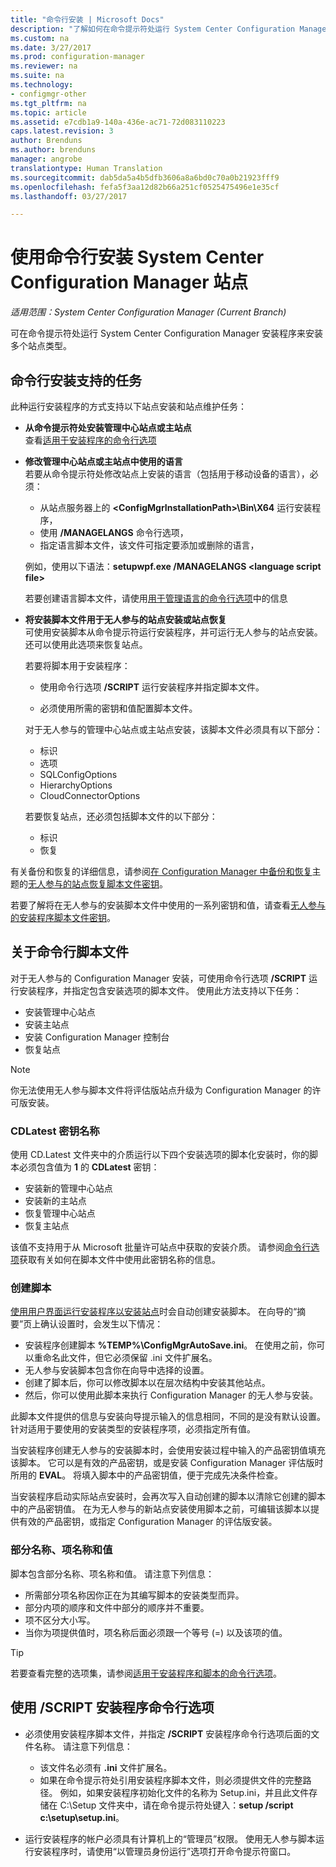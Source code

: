 ```yaml
---
title: "命令行安装 | Microsoft Docs"
description: "了解如何在命令提示符处运行 System Center Configuration Manager 安装程序来安装多个站点。"
ms.custom: na
ms.date: 3/27/2017
ms.prod: configuration-manager
ms.reviewer: na
ms.suite: na
ms.technology:
- configmgr-other
ms.tgt_pltfrm: na
ms.topic: article
ms.assetid: e7cdb1a9-140a-436e-ac71-72d083110223
caps.latest.revision: 3
author: Brenduns
ms.author: brenduns
manager: angrobe
translationtype: Human Translation
ms.sourcegitcommit: dab5da5a4b5dfb3606a8a6bd0c70a0b21923fff9
ms.openlocfilehash: fefa5f3aa12d82b66a251cf0525475496e1e35cf
ms.lasthandoff: 03/27/2017

---
```

# <a name="use-a-command-line-to-install-system-center-configuration-manager-sites"></a>使用命令行安装 System Center Configuration Manager 站点

*适用范围：System Center Configuration Manager (Current Branch)*

 可在命令提示符处运行 System Center Configuration Manager 安装程序来安装多个站点类型。

## <a name="supported-tasks-for-command-line-installations"></a>命令行安装支持的任务
 此种运行安装程序的方式支持以下站点安装和站点维护任务：

-   **从命令提示符处安装管理中心站点或主站点**  
  查看[适用于安装程序的命令行选项](../../../../core/servers/deploy/install/command-line-options-for-setup.md)

-  **修改管理中心站点或主站点中使用的语言**  
    若要从命令提示符处修改站点上安装的语言（包括用于移动设备的语言），必须：  

     -   从站点服务器上的 **&lt;ConfigMgrInstallationPath\>\Bin\X64** 运行安装程序，
     -   使用 **/MANAGELANGS** 命令行选项，
     -   指定语言脚本文件，该文件可指定要添加或删除的语言，  

    例如，使用以下语法：**setupwpf.exe /MANAGELANGS &lt;language script file\>**  

    若要创建语言脚本文件，请使用[用于管理语言的命令行选项](../../../../core/servers/deploy/install/command-line-options-for-setup.md#bkmk_Lang)中的信息  

-  **将安装脚本文件用于无人参与的站点安装或站点恢复**  
    可使用安装脚本从命令提示符运行安装程序，并可运行无人参与的站点安装。 还可以使用此选项来恢复站点。    

    若要将脚本用于安装程序：  

    -   使用命令行选项 **/SCRIPT** 运行安装程序并指定脚本文件。  

    -   必须使用所需的密钥和值配置脚本文件。  

    对于无人参与的管理中心站点或主站点安装，该脚本文件必须具有以下部分：  

    -   标识    
    -   选项    
    -   SQLConfigOptions    
      -   HierarchyOptions    
    -   CloudConnectorOptions   

    若要恢复站点，还必须包括脚本文件的以下部分：  

    -   标识  
    -   恢复

有关备份和恢复的详细信息，请参阅[在 Configuration Manager 中备份和恢复](../../../../protect/understand/backup-and-recovery.md)主题的[无人参与的站点恢复脚本文件密钥](../../../../protect/understand/backup-and-recovery.md#BKMK_UnattendedSiteRecoveryKeys)。  

若要了解将在无人参与的安装脚本文件中使用的一系列密钥和值，请查看[无人参与的安装程序脚本文件密钥](../../../../core/servers/deploy/install/command-line-options-for-setup.md#bkmk_Unattended)。  

## <a name="about-the-command-line-script-file"></a>关于命令行脚本文件  
 对于无人参与的 Configuration Manager 安装，可使用命令行选项 **/SCRIPT** 运行安装程序，并指定包含安装选项的脚本文件。 使用此方法支持以下任务：  

-   安装管理中心站点  
-   安装主站点  
-   安装 Configuration Manager 控制台  
-   恢复站点  

> [!NOTE]  
>  你无法使用无人参与脚本文件将评估版站点升级为 Configuration Manager 的许可版安装。  

### <a name="the-cdlatest-key-name"></a>CDLatest 密钥名称
使用 CD.Latest 文件夹中的介质运行以下四个安装选项的脚本化安装时，你的脚本必须包含值为 **1** 的 **CDLatest** 密钥：
- 安装新的管理中心站点
- 安装新的主站点
- 恢复管理中心站点
- 恢复主站点 

该值不支持用于从 Microsoft 批量许可站点中获取的安装介质。
请参阅[命令行选项](/sccm/core/servers/deploy/install/command-line-options-for-setup)获取有关如何在脚本文件中使用此密钥名称的信息。



### <a name="create-the-script"></a>创建脚本
[使用用户界面运行安装程序以安装站点](../../../../core/servers/deploy/install/use-the-setup-wizard-to-install-sites.md)时会自动创建安装脚本。  在向导的“摘要”页上确认设置时，会发生以下情况：  

-   安装程序创建脚本 **%TEMP%\ConfigMgrAutoSave.ini**。  在使用之前，你可以重命名此文件，但它必须保留 .ini 文件扩展名。  
-   无人参与安装脚本包含你在向导中选择的设置。  
-   创建了脚本后，你可以修改脚本以在层次结构中安装其他站点。  
-   然后，你可以使用此脚本来执行 Configuration Manager 的无人参与安装。  

此脚本文件提供的信息与安装向导提示输入的信息相同，不同的是没有默认设置。   
针对适用于要使用的安装类型的安装程序项，必须指定所有值。   

当安装程序创建无人参与的安装脚本时，会使用安装过程中输入的产品密钥值填充该脚本。 它可以是有效的产品密钥，或是安装 Configuration Manager 评估版时所用的 **EVAL**。 将填入脚本中的产品密钥值，便于完成先决条件检查。   

当安装程序启动实际站点安装时，会再次写入自动创建的脚本以清除它创建的脚本中的产品密钥值。 在为无人参与的新站点安装使用脚本之前，可编辑该脚本以提供有效的产品密钥，或指定 Configuration Manager 的评估版安装。  

### <a name="section-names-key-names-and-values"></a>部分名称、项名称和值
脚本包含部分名称、项名称和值。 请注意下列信息：
-   所需部分项名称因你正在为其编写脚本的安装类型而异。
-   部分内项的顺序和文件中部分的顺序并不重要。     
-   项不区分大小写。  
-   当你为项提供值时，项名称后面必须跟一个等号 (=) 以及该项的值。    

> [!TIP]  
>  若要查看完整的选项集，请参阅[适用于安装程序和脚本的命令行选项](../../../../core/servers/deploy/install/command-line-options-for-setup.md)。  

## <a name="use-the-script-setup-command-line-option"></a>使用 /SCRIPT 安装程序命令行选项

-   必须使用安装程序脚本文件，并指定 **/SCRIPT** 安装程序命令行选项后面的文件名称。 请注意下列信息：   
    -   该文件名必须有 **.ini** 文件扩展名。  
    -   如果在命令提示符处引用安装程序脚本文件，则必须提供文件的完整路径。 例如，如果安装程序初始化文件的名称为 Setup.ini，并且此文件存储在 C:\Setup 文件夹中，请在命令提示符处键入：**setup /script c:\setup\setup.ini**。  

-   运行安装程序的帐户必须具有计算机上的“管理员”权限。 使用无人参与脚本运行安装程序时，请使用“以管理员身份运行”选项打开命令提示符窗口。   

